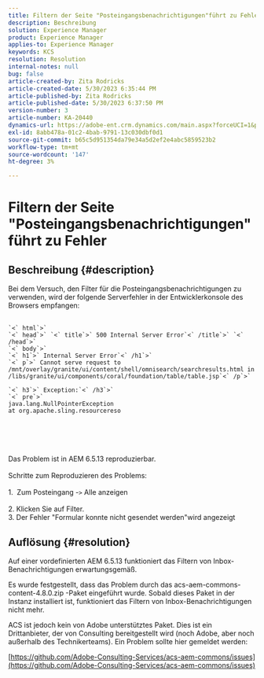 ```yaml
---
title: Filtern der Seite "Posteingangsbenachrichtigungen"führt zu Fehler
description: Beschreibung
solution: Experience Manager
product: Experience Manager
applies-to: Experience Manager
keywords: KCS
resolution: Resolution
internal-notes: null
bug: false
article-created-by: Zita Rodricks
article-created-date: 5/30/2023 6:35:44 PM
article-published-by: Zita Rodricks
article-published-date: 5/30/2023 6:37:50 PM
version-number: 3
article-number: KA-20440
dynamics-url: https://adobe-ent.crm.dynamics.com/main.aspx?forceUCI=1&pagetype=entityrecord&etn=knowledgearticle&id=3e0c7fc7-18ff-ed11-8f6e-6045bd0063aa
exl-id: 8abb478a-01c2-4bab-9791-13c030dbf0d1
source-git-commit: b65c5d951354da79e34a5d2ef2e4abc5859523b2
workflow-type: tm+mt
source-wordcount: '147'
ht-degree: 3%

---
```


# Filtern der Seite &quot;Posteingangsbenachrichtigungen&quot;führt zu Fehler

## Beschreibung {#description}

Bei dem Versuch, den Filter für die Posteingangsbenachrichtigungen zu verwenden, wird der folgende Serverfehler in der Entwicklerkonsole des Browsers empfangen:<br><br>

```
`<` html`>` 
`<` head`>` `<` title`>` 500 Internal Server Error`<` /title`>` `<` /head`>` 
`<` body`>` 
`<` h1`>` Internal Server Error`<` /h1`>` 
`<` p`>` Cannot serve request to /mnt/overlay/granite/ui/content/shell/omnisearch/searchresults.html in /libs/granite/ui/components/coral/foundation/table/table.jsp`<` /p`>` 

`<` h3`>` Exception:`<` /h3`>` 
`<` pre`>` 
java.lang.NullPointerException
at org.apache.sling.resourcereso
```

<br><br> <br><br>Das Problem ist in AEM 6.5.13 reproduzierbar.<br><br>Schritte zum Reproduzieren des Problems:<br><br>1.  Zum Posteingang -`>`  Alle anzeigen<br><br>2. Klicken Sie auf Filter. 
<br>3. Der Fehler &quot;Formular konnte nicht gesendet werden&quot;wird angezeigt

## Auflösung {#resolution}


Auf einer vordefinierten AEM 6.5.13 funktioniert das Filtern von Inbox-Benachrichtigungen erwartungsgemäß.

Es wurde festgestellt, dass das Problem durch das acs-aem-commons-content-4.8.0.zip -Paket eingeführt wurde. Sobald dieses Paket in der Instanz installiert ist, funktioniert das Filtern von Inbox-Benachrichtigungen nicht mehr.

ACS ist jedoch kein von Adobe unterstütztes Paket. Dies ist ein Drittanbieter, der von Consulting bereitgestellt wird (noch Adobe, aber noch außerhalb des Technikerteams). Ein Problem sollte hier gemeldet werden:



[https://github.com/Adobe-Consulting-Services/acs-aem-commons/issues](https://github.com/Adobe-Consulting-Services/acs-aem-commons/issues)
